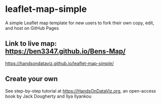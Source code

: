 # leaflet-map-simple
A simple Leaflet map template for new users to fork their own copy, edit, and host on GitHub Pages

## Link to live map: https://ben3347.github.io/Bens-Map/
https://handsondataviz.github.io/leaflet-map-simple/

## Create your own
See step-by-step tutorial at https://HandsOnDataViz.org, an open-access book by Jack Dougherty and Ilya Ilyankou
